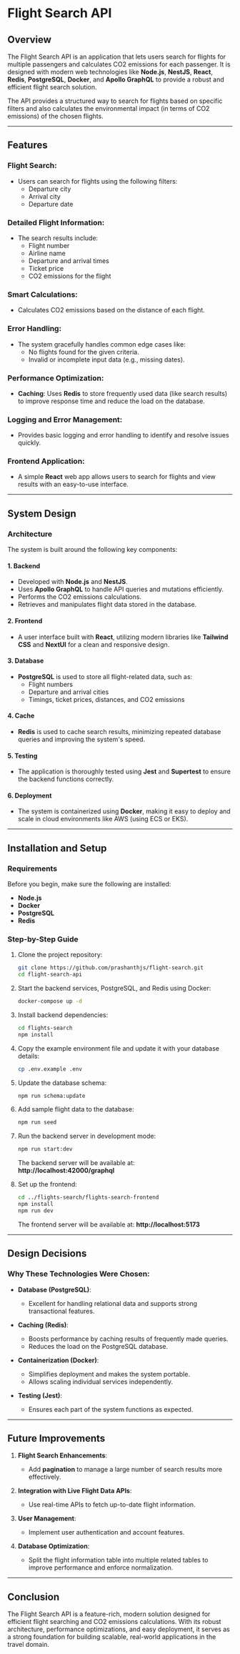 
# Flight Search API

## Overview

The Flight Search API is an application that lets users search for flights for multiple passengers and calculates CO2 emissions for each passenger. It is designed with modern web technologies like **Node.js**, **NestJS**, **React**, **Redis**, **PostgreSQL**, **Docker**, and **Apollo GraphQL** to provide a robust and efficient flight search solution.

The API provides a structured way to search for flights based on specific filters and also calculates the environmental impact (in terms of CO2 emissions) of the chosen flights.

---

## Features

### Flight Search:
- Users can search for flights using the following filters:
   - Departure city
   - Arrival city
   - Departure date

### Detailed Flight Information:
- The search results include:
   - Flight number
   - Airline name
   - Departure and arrival times
   - Ticket price
   - CO2 emissions for the flight

### Smart Calculations:
- Calculates CO2 emissions based on the distance of each flight.

### Error Handling:
- The system gracefully handles common edge cases like:
   - No flights found for the given criteria.
   - Invalid or incomplete input data (e.g., missing dates).

### Performance Optimization:
- **Caching**: Uses **Redis** to store frequently used data (like search results) to improve response time and reduce the load on the database.

### Logging and Error Management:
- Provides basic logging and error handling to identify and resolve issues quickly.

### Frontend Application:
- A simple **React** web app allows users to search for flights and view results with an easy-to-use interface.

---

## System Design

### Architecture
The system is built around the following key components:

#### 1. **Backend**
- Developed with **Node.js** and **NestJS**.
- Uses **Apollo GraphQL** to handle API queries and mutations efficiently.
- Performs the CO2 emissions calculations.
- Retrieves and manipulates flight data stored in the database.

#### 2. **Frontend**
- A user interface built with **React**, utilizing modern libraries like **Tailwind CSS** and **NextUI** for a clean and responsive design.

#### 3. **Database**
- **PostgreSQL** is used to store all flight-related data, such as:
   - Flight numbers
   - Departure and arrival cities
   - Timings, ticket prices, distances, and CO2 emissions

#### 4. **Cache**
- **Redis** is used to cache search results, minimizing repeated database queries and improving the system's speed.

#### 5. **Testing**
- The application is thoroughly tested using **Jest** and **Supertest** to ensure the backend functions correctly.

#### 6. **Deployment**
- The system is containerized using **Docker**, making it easy to deploy and scale in cloud environments like AWS (using ECS or EKS).

---

## Installation and Setup

### Requirements
Before you begin, make sure the following are installed:
- **Node.js**
- **Docker**
- **PostgreSQL**
- **Redis**

### Step-by-Step Guide

1. Clone the project repository:
   ```sh
   git clone https://github.com/prashanthjs/flight-search.git
   cd flight-search-api
   ```

2. Start the backend services, PostgreSQL, and Redis using Docker:
   ```sh
   docker-compose up -d
   ```

3. Install backend dependencies:
   ```sh
   cd flights-search
   npm install
   ```

4. Copy the example environment file and update it with your database details:
   ```sh
   cp .env.example .env
   ```

5. Update the database schema:
   ```sh
   npm run schema:update
   ```

6. Add sample flight data to the database:
   ```sh
   npm run seed
   ```

7. Run the backend server in development mode:
   ```sh
   npm run start:dev
   ```
   The backend server will be available at: **http://localhost:42000/graphql**

8. Set up the frontend:
   ```sh
   cd ../flights-search/flights-search-frontend
   npm install
   npm run dev
   ```
   The frontend server will be available at: **http://localhost:5173**

---

## Design Decisions

### Why These Technologies Were Chosen:
- **Database (PostgreSQL)**:
   - Excellent for handling relational data and supports strong transactional features.

- **Caching (Redis)**:
   - Boosts performance by caching results of frequently made queries.
   - Reduces the load on the PostgreSQL database.

- **Containerization (Docker)**:
   - Simplifies deployment and makes the system portable.
   - Allows scaling individual services independently.

- **Testing (Jest)**:
   - Ensures each part of the system functions as expected.

---

## Future Improvements

1. **Flight Search Enhancements**:
   - Add **pagination** to manage a large number of search results more effectively.

2. **Integration with Live Flight Data APIs**:
   - Use real-time APIs to fetch up-to-date flight information.

3. **User Management**:
   - Implement user authentication and account features.

4. **Database Optimization**:
   - Split the flight information table into multiple related tables to improve performance and enforce normalization.

---

## Conclusion

The Flight Search API is a feature-rich, modern solution designed for efficient flight searching and CO2 emissions calculations. With its robust architecture, performance optimizations, and easy deployment, it serves as a strong foundation for building scalable, real-world applications in the travel domain.  
